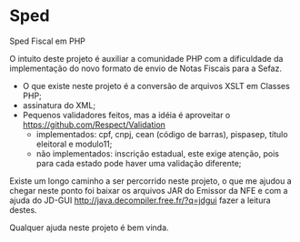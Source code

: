 Sped
====

Sped Fiscal em PHP

O intuito deste projeto é auxiliar a comunidade PHP com a dificuldade da implementação do novo formato de envio de Notas Fiscais para a Sefaz.

* O que existe neste projeto é a conversão de arquivos XSLT em Classes PHP;
* assinatura do XML;
* Pequenos validadores feitos, mas a idéia é aproveitar o https://github.com/Respect/Validation
  * implementados: cpf, cnpj, cean (código de barras), pispasep, título eleitoral e modulo11;
  * não implementados: inscrição estadual, este exige atenção, pois para cada estado pode haver uma validação diferente;

Existe um longo caminho a ser percorrido neste projeto, o que me ajudou a chegar neste ponto foi baixar os arquivos JAR do Emissor da NFE e com a ajuda do JD-GUI http://java.decompiler.free.fr/?q=jdgui
fazer a leitura destes.

Qualquer ajuda neste projeto é bem vinda.
